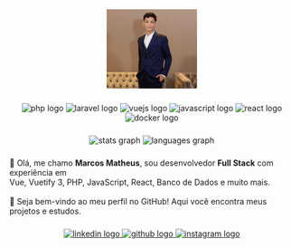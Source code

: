 <div align="center">
  <img height="140" src="FOTO1.jpeg" alt="Foto de perfil" />
</div>

###

<div align="center">
  <img src="https://cdn.jsdelivr.net/gh/devicons/devicon/icons/php/php-original.svg" height="40" width="80" alt="php logo" />
  <img src="https://cdn.jsdelivr.net/gh/devicons/devicon/icons/laravel/laravel-plain.svg" height="40" width="80" alt="laravel logo" />
  <img src="https://cdn.jsdelivr.net/gh/devicons/devicon/icons/vuejs/vuejs-original.svg" height="40" width="80" alt="vuejs logo" />
  <img src="https://cdn.jsdelivr.net/gh/devicons/devicon/icons/javascript/javascript-original.svg" height="40" width="80" alt="javascript logo" />
  <img src="https://cdn.jsdelivr.net/gh/devicons/devicon/icons/react/react-original.svg" height="40" width="80" alt="react logo" />
  <img src="https://cdn.jsdelivr.net/gh/devicons/devicon/icons/docker/docker-original.svg" height="40" width="80" alt="docker logo" />
</div>

###

<div align="center">
  <img src="https://github-readme-stats.vercel.app/api?username=1Matheusc1&show_icons=true&theme=merko&locale=pt-br" height="150" alt="stats graph" />
  <img src="https://github-readme-stats.vercel.app/api/top-langs?username=1Matheusc1&layout=compact&theme=dracula&locale=pt-br" height="150" alt="languages graph" />
</div>

###

<p align="left">
  👋 Olá, me chamo <b>Marcos Matheus</b>, sou desenvolvedor <b>Full Stack</b> com experiência em <br>
  Vue, Vuetify 3, PHP, JavaScript, React, Banco de Dados e muito mais.<br><br>
  🚀 Seja bem-vindo ao meu perfil no GitHub! Aqui você encontra meus projetos e estudos.
</p>

###

<div align="center">
  <a href="http://www.linkedin.com/in/marcos-matheus-34a257304" target="_blank">
    <img src="https://raw.githubusercontent.com/maurodesouza/profile-readme-generator/master/src/assets/icons/social/linkedin/default.svg" width="80" height="40" alt="linkedin logo" />
  </a>
  <a href="https://github.com/1Matheusc1" target="_blank">
    <img src="https://raw.githubusercontent.com/maurodesouza/profile-readme-generator/master/src/assets/icons/social/github/default.svg" width="80" height="40" alt="github logo" />
  </a>
  <a href="https://www.instagram.com/https.theus___" target="_blank">
    <img src="https://raw.githubusercontent.com/maurodesouza/profile-readme-generator/master/src/assets/icons/social/instagram/default.svg" width="80" height="40" alt="instagram logo" />
  </a>
</div>
